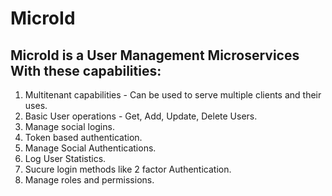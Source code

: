 # MicroId

## MicroId is a User Management Microservices With these capabilities:

1. Multitenant capabilities - Can be used to serve multiple clients and their uses.
2. Basic User operations - Get, Add, Update, Delete Users.
3. Manage social logins.
4. Token based authentication.
5. Manage Social Authentications.
6. Log User Statistics.
7. Sucure login methods like 2 factor Authentication.
8. Manage roles and permissions.
